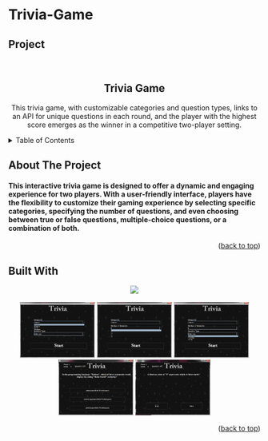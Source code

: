 # Trivia-Game
## Project


<br />

<div align="center">
  <h2 align="center">Trivia Game</h2>

  <p align="center">
    This trivia game, with customizable categories and question types, links to an API for unique questions in each round, and the player with the highest score emerges as the winner in a competitive two-player setting.
  </p>
</div>

<details>
  <summary>Table of Contents</summary>
  <ol>
    <li>
      <a href="#about-the-project">About The Project</a>
      <ul>
        <li><a href="#built-with">Built With</a></li>
    </li>
    <li><a href="#license">License</a></li>
  </ol>
</details>
        
## About The Project



<h4>
  <p>
   This interactive trivia game is designed to offer a dynamic and engaging experience for two players. With a user-friendly interface, players have the flexibility to customize their gaming experience by selecting specific categories, specifying the number of questions, and even choosing between true or false questions, multiple-choice questions, or a combination of both.
</h4>


<p align="right">(<a href="#Project">back to top</a>)</p>


## Built With

<p align="center">
  <a href="https://skillicons.dev">
    <img src="https://skillicons.dev/icons?i=java" />
  </a>
</p>



<p align="center">
  
<img src="https://github.com/404dn/Trivia-Game/blob/master/Pictuers/1.png" alt="drawing" width="150"/>
<img src="https://github.com/404dn/Trivia-Game/blob/master/Pictuers/2.png" alt="drawing" width="150"/> 
<img src="https://github.com/404dn/Trivia-Game/blob/master/Pictuers/3.png" alt="drawing" width="150"/>
<img src="https://github.com/404dn/Trivia-Game/blob/master/Pictuers/4.png" alt="drawing" width="150"/>  
<img src="https://github.com/404dn/Trivia-Game/blob/master/Pictuers/5.png" alt="drawing" width="150"/>  

</p>




<p align="right">(<a href="#Project">back to top</a>)</p>







